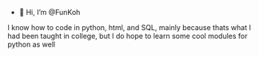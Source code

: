 - 👋 Hi, I’m @FunKoh

I know how to code in python, html, and SQL, mainly because thats what I had been taught in college, but I do hope to learn some cool modules for python as well

<!---
FunKoh/FunKoh is a ✨ special ✨ repository because its `english.md` appears on your GitHub profile.
You can click the Preview link to take a look at your changes.
--->
